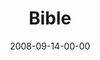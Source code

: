 ---
layout: message
category: message
series: "Core Strength"
title: "Bible"
date: 2008-09-14-00-00
message_id: 516
audio: "http://s3.amazonaws.com/crossroadsaudiomessages/CoreStrength2.mp3"
audio-duration: "31:57"
notes-description: ""
notes: "http://s3.amazonaws.com/crossroads-media/media/legacy/documents/SN_09-13-14_08.pdf"
notes-title: "Core Strength&#58; Bible (Study Notes)"
program: "http://s3.amazonaws.com/crossroads-media/media/legacy/documents/0913_14Program.pdf"
description: "Brian Tome discusses how to build Core Strength through reading the bible."
video: "https://s3.amazonaws.com/crossroadsvideomessages/CoreStrength2.mp4"
video-duration: "31:50"
video-image: "http://s3.amazonaws.com/crossroads-media/images/legacy/content/CoreStrength2-still.jpg"
explicit: false
---